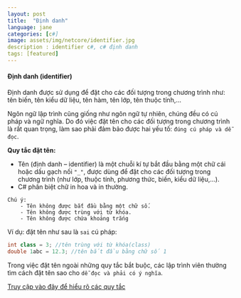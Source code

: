 ```yaml
---
layout: post
title:  "Định danh"
language: jane
categories: [c#]
image: assets/img/netcore/identifier.jpg
description : identifier c#, c# định danh
tags: [featured]
---
```


#### Định danh (identifier)

Định danh được sử dụng để đặt cho các đối tượng trong chương trình như: tên biến, tên
kiểu dữ liệu, tên hàm, tên lớp, tên thuộc tính,...

Ngôn ngữ lập trình cũng giống như ngôn ngữ tự nhiên, chúng đều có cú pháp và ngữ
nghĩa. Do đó việc đặt tên cho các đối tượng trong chương trình là rất quan trọng, làm sao phải
đảm bảo được hai yếu tố: `đúng cú pháp và dễ đọc`.

**Quy tắc đặt tên:**
- Tên (định danh – identifier) là một chuỗi kí tự bắt đầu bằng một chữ cái hoặc dấu gạch
nối `"_"`, được dùng để đặt cho các đối tượng trong chương trình (như lớp, thuộc tính,
phương thức, biến, kiểu dữ liệu,...).
- C# phân biệt chữ in hoa và in thường.

```
Chú ý:
    - Tên không được bắt đầu bằng một chữ số.
    - Tên không được trùng với từ khóa.
    - Tên không được chứa khoảng trắng
```
Ví dụ: đặt tên như sau là `sai` cú pháp:

```cs
int class = 3; //tên trùng với từ khóa(class)
double 1abc = 12.3; //tên bắt đầu bằng chữ số 1
```

Trong việc đặt tên ngoài những quy tắc bắt buộc, các lập trình viên thường tìm cách đặt
tên sao cho `dễ đọc và phải có ý nghĩa`. 

[Truy cập vào đây để hiểu rõ các quy tắc ](https://github.com/ktaranov/naming-convention)